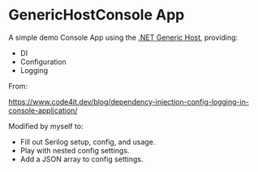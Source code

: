 # GenericHostConsole App

A simple demo Console App using the [.NET Generic Host](https://learn.microsoft.com/en-us/aspnet/core/fundamentals/host/generic-host?view=aspnetcore-8.0), providing:

- DI
- Configuration
- Logging

From:

https://www.code4it.dev/blog/dependency-injection-config-logging-in-console-application/

Modified by myself to:
- Fill out Serilog setup, config, and usage.
- Play with nested config settings. 
- Add a JSON array to config settings.